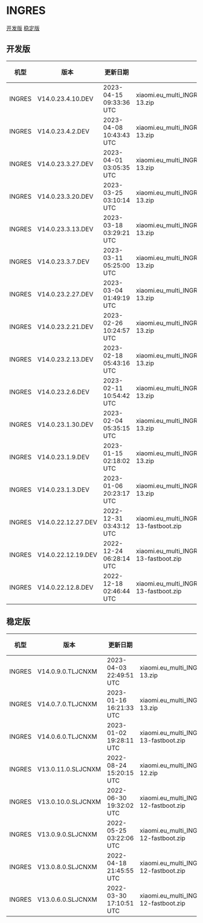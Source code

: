 # INGRES
[开发版](#开发版)  [稳定版](#稳定版)
## 开发版
| 机型 | 版本 | 更新日期 | 文件名 | 大小 | 下载链接 |
| ---- | ---- | ---- | ---- | ---- | ---- |
| INGRES | V14.0.23.4.10.DEV | 2023-04-15 09:33:36 UTC | xiaomi.eu_multi_INGRES_V14.0.23.4.10.DEV_v14-13.zip | 5.1 GB | [SourceForge](https://sourceforge.net/projects/xiaomi-eu-multilang-miui-roms/files/xiaomi.eu/MIUI-WEEKLY-RELEASES/V14.0.23.4.10.DEV/xiaomi.eu_multi_INGRES_V14.0.23.4.10.DEV_v14-13.zip/download) |
| INGRES | V14.0.23.4.2.DEV | 2023-04-08 10:43:43 UTC | xiaomi.eu_multi_INGRES_V14.0.23.4.2.DEV_v14-13.zip | 5.1 GB | [SourceForge](https://sourceforge.net/projects/xiaomi-eu-multilang-miui-roms/files/xiaomi.eu/MIUI-WEEKLY-RELEASES/V14.0.23.4.2.DEV/xiaomi.eu_multi_INGRES_V14.0.23.4.2.DEV_v14-13.zip/download) |
| INGRES | V14.0.23.3.27.DEV | 2023-04-01 03:05:35 UTC | xiaomi.eu_multi_INGRES_V14.0.23.3.27.DEV_v14-13.zip | 5.1 GB | [SourceForge](https://sourceforge.net/projects/xiaomi-eu-multilang-miui-roms/files/xiaomi.eu/MIUI-WEEKLY-RELEASES/V14.0.23.3.27.DEV/xiaomi.eu_multi_INGRES_V14.0.23.3.27.DEV_v14-13.zip/download) |
| INGRES | V14.0.23.3.20.DEV | 2023-03-25 03:10:14 UTC | xiaomi.eu_multi_INGRES_V14.0.23.3.20.DEV_v14-13.zip | 5.1 GB | [SourceForge](https://sourceforge.net/projects/xiaomi-eu-multilang-miui-roms/files/xiaomi.eu/MIUI-WEEKLY-RELEASES/V14.0.23.3.20.DEV/xiaomi.eu_multi_INGRES_V14.0.23.3.20.DEV_v14-13.zip/download) |
| INGRES | V14.0.23.3.13.DEV | 2023-03-18 03:29:21 UTC | xiaomi.eu_multi_INGRES_V14.0.23.3.13.DEV_v14-13.zip | 5.1 GB | [SourceForge](https://sourceforge.net/projects/xiaomi-eu-multilang-miui-roms/files/xiaomi.eu/MIUI-WEEKLY-RELEASES/V14.0.23.3.13.DEV/xiaomi.eu_multi_INGRES_V14.0.23.3.13.DEV_v14-13.zip/download) |
| INGRES | V14.0.23.3.7.DEV | 2023-03-11 05:25:00 UTC | xiaomi.eu_multi_INGRES_V14.0.23.3.7.DEV_v14-13.zip | 5.1 GB | [SourceForge](https://sourceforge.net/projects/xiaomi-eu-multilang-miui-roms/files/xiaomi.eu/MIUI-WEEKLY-RELEASES/V14.0.23.3.7.DEV/xiaomi.eu_multi_INGRES_V14.0.23.3.7.DEV_v14-13.zip/download) |
| INGRES | V14.0.23.2.27.DEV | 2023-03-04 01:49:19 UTC | xiaomi.eu_multi_INGRES_V14.0.23.2.27.DEV_v14-13.zip | 5.1 GB | [SourceForge](https://sourceforge.net/projects/xiaomi-eu-multilang-miui-roms/files/xiaomi.eu/MIUI-WEEKLY-RELEASES/V14.0.23.2.27.DEV/xiaomi.eu_multi_INGRES_V14.0.23.2.27.DEV_v14-13.zip/download) |
| INGRES | V14.0.23.2.21.DEV | 2023-02-26 10:24:57 UTC | xiaomi.eu_multi_INGRES_V14.0.23.2.21.DEV_v14-13.zip | 5.1 GB | [SourceForge](https://sourceforge.net/projects/xiaomi-eu-multilang-miui-roms/files/xiaomi.eu/MIUI-WEEKLY-RELEASES/V14.0.23.2.21.DEV/xiaomi.eu_multi_INGRES_V14.0.23.2.21.DEV_v14-13.zip/download) |
| INGRES | V14.0.23.2.13.DEV | 2023-02-18 05:43:16 UTC | xiaomi.eu_multi_INGRES_V14.0.23.2.13.DEV_v14-13.zip | 5.1 GB | [SourceForge](https://sourceforge.net/projects/xiaomi-eu-multilang-miui-roms/files/xiaomi.eu/MIUI-WEEKLY-RELEASES/V14.0.23.2.13.DEV/xiaomi.eu_multi_INGRES_V14.0.23.2.13.DEV_v14-13.zip/download) |
| INGRES | V14.0.23.2.6.DEV | 2023-02-11 10:54:42 UTC | xiaomi.eu_multi_INGRES_V14.0.23.2.6.DEV_v14-13.zip | 5.1 GB | [SourceForge](https://sourceforge.net/projects/xiaomi-eu-multilang-miui-roms/files/xiaomi.eu/MIUI-WEEKLY-RELEASES/V14.0.23.2.6.DEV/xiaomi.eu_multi_INGRES_V14.0.23.2.6.DEV_v14-13.zip/download) |
| INGRES | V14.0.23.1.30.DEV | 2023-02-04 05:35:15 UTC | xiaomi.eu_multi_INGRES_V14.0.23.1.30.DEV_v14-13.zip | 5.1 GB | [SourceForge](https://sourceforge.net/projects/xiaomi-eu-multilang-miui-roms/files/xiaomi.eu/MIUI-WEEKLY-RELEASES/V14.0.23.1.30.DEV/xiaomi.eu_multi_INGRES_V14.0.23.1.30.DEV_v14-13.zip/download) |
| INGRES | V14.0.23.1.9.DEV | 2023-01-15 02:18:02 UTC | xiaomi.eu_multi_INGRES_V14.0.23.1.9.DEV_v14-13.zip | 4.9 GB | [SourceForge](https://sourceforge.net/projects/xiaomi-eu-multilang-miui-roms/files/xiaomi.eu/MIUI-WEEKLY-RELEASES/V14.0.23.1.9.DEV/xiaomi.eu_multi_INGRES_V14.0.23.1.9.DEV_v14-13.zip/download) |
| INGRES | V14.0.23.1.3.DEV | 2023-01-06 20:23:17 UTC | xiaomi.eu_multi_INGRES_V14.0.23.1.3.DEV_v14-13.zip | 4.7 GB | [SourceForge](https://sourceforge.net/projects/xiaomi-eu-multilang-miui-roms/files/xiaomi.eu/MIUI-WEEKLY-RELEASES/V14.0.23.1.3.DEV/xiaomi.eu_multi_INGRES_V14.0.23.1.3.DEV_v14-13.zip/download) |
| INGRES | V14.0.22.12.27.DEV | 2022-12-31 03:43:12 UTC | xiaomi.eu_multi_INGRES_V14.0.22.12.27.DEV_v14-13-fastboot.zip | 5.0 GB | [SourceForge](https://sourceforge.net/projects/xiaomi-eu-multilang-miui-roms/files/xiaomi.eu/MIUI-WEEKLY-RELEASES/V14.0.22.12.27.DEV/xiaomi.eu_multi_INGRES_V14.0.22.12.27.DEV_v14-13-fastboot.zip/download) |
| INGRES | V14.0.22.12.19.DEV | 2022-12-24 06:28:14 UTC | xiaomi.eu_multi_INGRES_V14.0.22.12.19.DEV_v14-13-fastboot.zip | 5.0 GB | [SourceForge](https://sourceforge.net/projects/xiaomi-eu-multilang-miui-roms/files/xiaomi.eu/MIUI-WEEKLY-RELEASES/V14.0.22.12.19.DEV/xiaomi.eu_multi_INGRES_V14.0.22.12.19.DEV_v14-13-fastboot.zip/download) |
| INGRES | V14.0.22.12.8.DEV | 2022-12-18 02:46:44 UTC | xiaomi.eu_multi_INGRES_V14.0.22.12.8.DEV_v14-13-fastboot.zip | 5.0 GB | [SourceForge](https://sourceforge.net/projects/xiaomi-eu-multilang-miui-roms/files/xiaomi.eu/MIUI-WEEKLY-RELEASES/V14.0.22.12.8.DEV/xiaomi.eu_multi_INGRES_V14.0.22.12.8.DEV_v14-13-fastboot.zip/download) |
## 稳定版
| 机型 | 版本 | 更新日期 | 文件名 | 大小 | 下载链接 |
| ---- | ---- | ---- | ---- | ---- | ---- |
| INGRES | V14.0.9.0.TLJCNXM | 2023-04-03 22:49:51 UTC | xiaomi.eu_multi_INGRES_V14.0.9.0.TLJCNXM_v14-13.zip | 5.1 GB | [SourceForge](https://sourceforge.net/projects/xiaomi-eu-multilang-miui-roms/files/xiaomi.eu/MIUI-STABLE-RELEASES/MIUIv14/xiaomi.eu_multi_INGRES_V14.0.9.0.TLJCNXM_v14-13.zip/download) |
| INGRES | V14.0.7.0.TLJCNXM | 2023-01-16 16:21:33 UTC | xiaomi.eu_multi_INGRES_V14.0.7.0.TLJCNXM_v14-13.zip | 4.9 GB | [SourceForge](https://sourceforge.net/projects/xiaomi-eu-multilang-miui-roms/files/xiaomi.eu/MIUI-STABLE-RELEASES/MIUIv14/xiaomi.eu_multi_INGRES_V14.0.7.0.TLJCNXM_v14-13.zip/download) |
| INGRES | V14.0.6.0.TLJCNXM | 2023-01-02 19:28:11 UTC | xiaomi.eu_multi_INGRES_V14.0.6.0.TLJCNXM_v14-13-fastboot.zip | 5.0 GB | [SourceForge](https://sourceforge.net/projects/xiaomi-eu-multilang-miui-roms/files/xiaomi.eu/MIUI-STABLE-RELEASES/MIUIv14/xiaomi.eu_multi_INGRES_V14.0.6.0.TLJCNXM_v14-13-fastboot.zip/download) |
| INGRES | V13.0.11.0.SLJCNXM | 2022-08-24 15:20:15 UTC | xiaomi.eu_multi_INGRES_V13.0.11.0.SLJCNXM_v13-12.zip | 4.4 GB | [SourceForge](https://sourceforge.net/projects/xiaomi-eu-multilang-miui-roms/files/xiaomi.eu/MIUI-STABLE-RELEASES/MIUIv13/xiaomi.eu_multi_INGRES_V13.0.11.0.SLJCNXM_v13-12.zip/download) |
| INGRES | V13.0.10.0.SLJCNXM | 2022-06-30 19:32:02 UTC | xiaomi.eu_multi_INGRES_V13.0.10.0.SLJCNXM_v13-12-fastboot.zip | 4.8 GB | [SourceForge](https://sourceforge.net/projects/xiaomi-eu-multilang-miui-roms/files/xiaomi.eu/MIUI-STABLE-RELEASES/MIUIv13/xiaomi.eu_multi_INGRES_V13.0.10.0.SLJCNXM_v13-12-fastboot.zip/download) |
| INGRES | V13.0.9.0.SLJCNXM | 2022-05-25 03:22:06 UTC | xiaomi.eu_multi_INGRES_V13.0.9.0.SLJCNXM_v13-12-fastboot.zip | 4.7 GB | [SourceForge](https://sourceforge.net/projects/xiaomi-eu-multilang-miui-roms/files/xiaomi.eu/MIUI-STABLE-RELEASES/MIUIv13/xiaomi.eu_multi_INGRES_V13.0.9.0.SLJCNXM_v13-12-fastboot.zip/download) |
| INGRES | V13.0.8.0.SLJCNXM | 2022-04-18 21:45:55 UTC | xiaomi.eu_multi_INGRES_V13.0.8.0.SLJCNXM_v13-12-fastboot.zip | 4.8 GB | [SourceForge](https://sourceforge.net/projects/xiaomi-eu-multilang-miui-roms/files/xiaomi.eu/MIUI-STABLE-RELEASES/MIUIv13/xiaomi.eu_multi_INGRES_V13.0.8.0.SLJCNXM_v13-12-fastboot.zip/download) |
| INGRES | V13.0.6.0.SLJCNXM | 2022-03-30 17:10:51 UTC | xiaomi.eu_multi_INGRES_V13.0.6.0.SLJCNXM_v13-12-fastboot.zip | 4.8 GB | [SourceForge](https://sourceforge.net/projects/xiaomi-eu-multilang-miui-roms/files/xiaomi.eu/MIUI-STABLE-RELEASES/MIUIv13/xiaomi.eu_multi_INGRES_V13.0.6.0.SLJCNXM_v13-12-fastboot.zip/download) |
